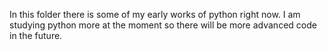 In this folder there is some of my early works of python right now. I am studying python more at the moment so there will be more advanced code in the future.
